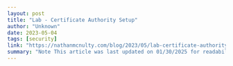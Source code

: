 ```yaml
---
layout: post
title: "Lab - Certificate Authority Setup"
author: "Unknown"
date: 2023-05-04
tags: [security]
link: "https://nathanmcnulty.com/blog/2023/05/lab-certificate-authority-setup/"
summary: "Note This article was last updated on 01/30/2025 for readability and updated URLs"
---
```

